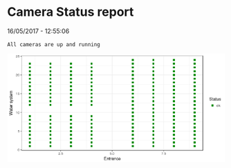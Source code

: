 Camera Status report
================
16/05/2017 - 12:55:06

    All cameras are up and running

![](camreport_files/figure-markdown_github/unnamed-chunk-2-1.png)
